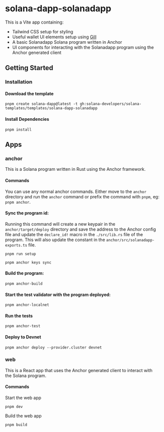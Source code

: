 # solana-dapp-solanadapp

This is a Vite app containing:

- Tailwind CSS setup for styling
- Useful wallet UI elements setup using [Gill](https://gill.site/)
- A basic Solanadapp Solana program written in Anchor
- UI components for interacting with the Solanadapp program using the Anchor generated client

## Getting Started

### Installation

#### Download the template

```shell
pnpm create solana-dapp@latest -t gh:solana-developers/solana-templates/templates/solana-dapp-solanadapp
```

#### Install Dependencies

```shell
pnpm install
```

## Apps

### anchor

This is a Solana program written in Rust using the Anchor framework.

#### Commands

You can use any normal anchor commands. Either move to the `anchor` directory and run the `anchor` command or prefix the command with `pnpm`, eg: `pnpm anchor`.

#### Sync the program id:

Running this command will create a new keypair in the `anchor/target/deploy` directory and save the address to the Anchor config file and update the `declare_id!` macro in the `./src/lib.rs` file of the program. This will also update the constant in the `anchor/src/solanadapp-exports.ts` file.

```shell
pnpm run setup
```

```shell
pnpm anchor keys sync
```

#### Build the program:

```shell
pnpm anchor-build
```

#### Start the test validator with the program deployed:

```shell
pnpm anchor-localnet
```

#### Run the tests

```shell
pnpm anchor-test
```

#### Deploy to Devnet

```shell
pnpm anchor deploy --provider.cluster devnet
```

### web

This is a React app that uses the Anchor generated client to interact with the Solana program.

#### Commands

Start the web app

```shell
pnpm dev
```

Build the web app

```shell
pnpm build
```
